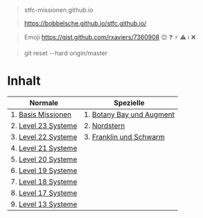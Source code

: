 > stfc-missionen.github.io

> https://bobbelsche.github.io/stfc.github.io/

> Emoji https://gist.github.com/rxaviers/7360908
:blush: :question: :zap: :warning: :information_source: :x:

> git reset --hard origin/master

# Inhalt

| Normale                                         | Spezielle                                 |
| ----------------------------------------------- | ----------------------------------------- |
|1. [Basis Missionen](mbasis.md#basis-missionen)  | 1. [Botany Bay und Augment](mBotanyBay.md#botany-bay) |
|2. [Level 23 Systeme](m23.md#level-23-systeme)   | 2. [Nordstern](mNordStern.md#nordstern)   |
|3. [Level 22 Systeme](m22.md#level-22-systeme)   | 3. [Franklin und Schwarm](mFranklin.md#franklin-und-schwarm)  |
|4. [Level 21 Systeme](m21.md#level-21-systeme)   | |
|5. [Level 20 Systeme](m20.md#level-20-systeme)   | |
|6. [Level 19 Systeme](m19.md#level-19-systeme)   | |
|7. [Level 18 Systeme](m18.md#level-18-systeme)   | |
|8. [Level 17 Systeme](m17.md#level-17-systeme)   | |
|9. [Level 13 Systeme](m13.md#level-13-systeme)   | |



